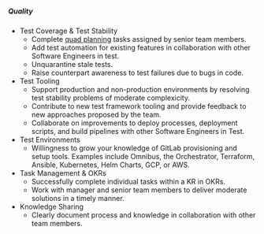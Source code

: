 ##### Quality

- Test Coverage & Test Stability
  - Complete [quad planning](https://about.gitlab.com/handbook/engineering/infrastructure/test-platform/quad-planning/) tasks assigned by senior team members.
  - Add test automation for existing features in collaboration with other Software Engineers in test.
  - Unquarantine stale tests.
  - Raise counterpart awareness to test failures due to bugs in code.
- Test Tooling
  - Support production and non-production environments by resolving test stability problems of moderate complexicity.
  - Contribute to new test framework tooling and provide feedback to new approaches proposed by the team.
  - Collaborate on improvements to deploy processes, deployment scripts, and build pipelines with other Software Engineers in Test.
- Test Environments
  - Willingness to grow your knowledge of GitLab provisioning and setup tools. Examples include Omnibus, the Orchestrator, Terraform, Ansible, Kubernetes, Helm Charts, GCP, or AWS.
- Task Management & OKRs
  - Successfully complete individual tasks within a KR in OKRs.
  - Work with manager and senior team members to deliver moderate solutions in a timely manner. 
- Knowledge Sharing
  - Clearly document process and knowledge in collaboration with other team members.
